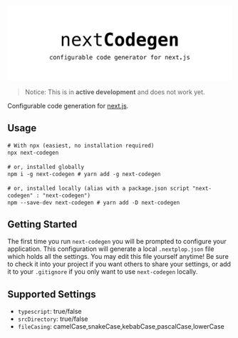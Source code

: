 ![next-codegen](./banner.png)

> Notice: This is in **active development** and does not work yet.

Configurable code generation for [next.js](https://nextjs.org).

## Usage

```shell
# With npx (easiest, no installation required)
npx next-codegen

# or, installed globally
npm i -g next-codegen # yarn add -g next-codegen

# or, installed locally (alias with a package.json script "next-codegen" : "next-codegen")
npm --save-dev next-codegen # yarn add -D next-codegen
```

## Getting Started

The first time you run `next-codegen` you will be prompted to configure your application. This configuration will generate a local `.nextplop.json` file which holds all the settings. You may edit this file yourself anytime! Be sure to check it into your project if you want others to share your settings, or add it to your `.gitignore` if you only want to use `next-codegen` locally.

## Supported Settings

- `typescript`: true/false
- `srcDirectory`: true/false
- `fileCasing`: camelCase,snakeCase,kebabCase,pascalCase,lowerCase
